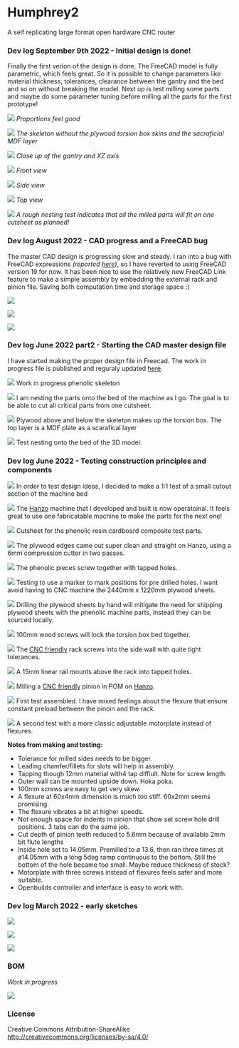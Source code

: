 # Humphrey2
A self replicating large format open hardware CNC router

### Dev log September 9th 2022 - Initial design is done!

Finally the first verion of the design is done. The FreeCAD model is fully parametric, which feels great. So it is possible to change parameters like material thickness, tolerances, clearance between the gantry and the bed and so on without breaking the model. Next up is test milling some parts and maybe do some parameter tuning before milling all the parts for the first prototype!

![](img/cad-process-round3-6.JPG)
*Proportions feel good*

![](img/cad-process-round3-5.JPG)
*The skeleton without the plywood torsion box skins and the sacraficial MDF layer*

![](img/cad-process-round3-4.JPG)
*Close up of the gantry and XZ axis*

![](img/cad-process-round3-0.JPG)
*Front view*

![](img/cad-process-round3-1.JPG)
*Side view*

![](img/cad-process-round3-2.JPG)
*Top view*

![](img/cad-process-round3-3.JPG)
*A rough nesting test indicates that all the milled parts will fit on one cutsheet as planned!*



### Dev log August 2022 - CAD progress and a FreeCAD bug

The master CAD design is progressing slow and steady. I ran into a bug with FreeCAD expressions *(reported [here](https://forum.freecadweb.org/viewtopic.php?f=3&t=71309&p=620375#p620375))*, so I have reverted to using FreeCAD version 19 for now. It has been nice to use the relatively new FreeCAD Link feature to make a simple assembly by embedding the external rack and pinion file. Saving both computation time and storage space :)

![](img/cad-process-round2-3.JPG)

![](img/cad-process-round2-1.JPG)

![](img/cad-process-round2-2.JPG)


### Dev log June 2022 part2 - Starting the CAD master design file

I have started making the proper design file in Freecad. The work in progress file is published and reguraly updated [here](https://github.com/Fabricatable-Machines/Humphrey2/blob/main/humphrey2.FCStd).

![](img/cad-process2.JPG)
Work in progress phenolic skeleton

![](img/cad-process1.JPG)
I am nesting the parts onto the bed of the machine as I go. The goal is to be able to cut all critical parts from one cutsheet.

![](img/cad-process3.JPG)
Plywood above and below the skeleton makes up the torsion box. The top layer is a MDF plate as a scarafical layer

![](img/cad-process6.JPG)
Test nesting onto the bed of the 3D model.

### Dev log June 2022 - Testing construction principles and components

![](img/test-piece-0-location.JPG)
In order to test design ideas, I decided to make a 1:1 test of a small cutout section of the machine bed

![](img/test-piece-1-milling-on-hanzo.JPG)
The [Hanzo](https://github.com/Fabricatable-Machines/Hanzo) machine that I developed and built is now operatoinal. It feels great to use one fabricatable machine to make the parts for the next one!

![](img/test-piece-2-cut-sheet.JPG)
Cutsheet for the phenolic resin cardboard composite test parts.

![](img/test-piece-3-birch-ply.JPG)
The plywood edges came out super clean and straight on Hanzo, using a 6mm compression cutter in two passes.

![](img/test-piece-4-assembly.JPG)
The phenolic pieces screw together with tapped holes.

![](img/test-piece-5-assembly.JPG)
Testing to use a marker to mark positions for pre drilled holes. I want avoid having to CNC machine the 2440mm x 1220mm plywood sheets.

![](img/test-piece-6-assembly.JPG)
Drilling the plywood sheets by hand will mitigate the need for shipping plywood sheets with the phenolic machine parts, instead they can be sourced locally.

![](img/test-piece-7-assembly.JPG)
100mm wood screws will lock the torsion box bed together.

![](img/test-piece-8-assembly.JPG)
The [CNC friendly](https://github.com/fellesverkstedet/fabricatable-machines/wiki/Modules#cnc-friendly-rack-and-pinion) rack screws into the side wall with quite tight tolerances.

![](img/test-piece-9-assembly.JPG)
A 15mm linear rail mounts above the rack into tapped holes.

![](img/test-piece-10-milling-pinion.JPG)
Milling a [CNC friendly](https://github.com/fellesverkstedet/fabricatable-machines/wiki/Modules#cnc-friendly-rack-and-pinion) pinion in POM on [Hanzo](https://github.com/Fabricatable-Machines/Hanzo).

![](img/test-piece-11-flexure-test.JPG)
First test assembled. I have mixed feelings about the flexure that ensure constant preload between the pinoin and the rack.

![](img/test-piece-12-motor-plate-test.JPG)
A second test with a more classic adjustable motorplate instead of flexures.

**Notes from making and testing:**

 - Tolerance for milled sides needs to be bigger.
 - Leading chamfer/fillets for slots will help in assembly.
 - Tapping though 12mm material with4 tap diffiult. Note for screw length.
 - Outer wall can be mounted upside down. Hoka poka.
 - 100mm screws are easy to get very skew.
 - A flexure at 60x4mm dimension is much too stiff. 60x2mm seems promising.
 - The flexure vibrates a bit at higher speeds.
 - Not enough space for indents in pinion that show set screw hole drill positions. 3 tabs can do the same job.
 - Cut depth of pinion teeth reduced to 5.6mm because of available 2mm bit flute lengths
 - Inside hole set to 14.05mm. Premilled to ø 13.6, then ran three times at ø14.05mm with a long 5deg ramp continuous to the bottom. Still the bottom of the hole became too small. Maybe reduce thickness of stock?
 - Motorplate with three screws instead of flexures feels safer and more suitable.
 - Openbuilds controller and interface is easy to work with.
 

### Dev log March 2022 - early sketches

![](img/humphrey2-rough-3d-sketch-with-plywood-top-and-bottom.JPG)

![](img/humphrey2-rough-3d-sketch-core-parts.JPG)

![](img/humphrey2-nesting-test-critical-parts.JPG)

### BOM
*Work in progress*

![](img/BOM-humphrey2.JPG)

### License

Creative Commons Attribution-ShareAlike
http://creativecommons.org/licenses/by-sa/4.0/
